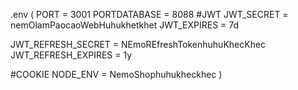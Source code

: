 .env ( PORT = 3001
PORTDATABASE = 8088
#JWT
JWT_SECRET = nemOlamPaocaoWebHuhukhetkhet
JWT_EXPIRES = 7d

JWT_REFRESH_SECRET = NEmoREfreshTokenhuhuKhecKhec
JWT_REFRESH_EXPIRES = 1y

#COOKIE
NODE_ENV = NemoShophuhukheckhec )
